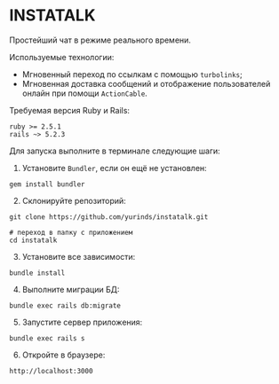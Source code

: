 # INSTATALK

Простейший чат в режиме реального времени.

Используемые технологии:

- Мгновенный переход по ссылкам с помощью `turbolinks`;
- Мгновенная доставка сообщений и отображение пользователей онлайн при помощи `ActionCable`.

Требуемая версия Ruby и Rails:

```
ruby >= 2.5.1
rails ~> 5.2.3
```

Для запуска выполните в терминале следующие шаги:

1. Установите `Bundler`, если он ещё не установлен:

```
gem install bundler
```

2. Склонируйте репозиторий:

```
git clone https://github.com/yurinds/instatalk.git

# переход в папку с приложением
cd instatalk
```

3. Установите все зависимости:

```
bundle install
```

4. Выполните миграции БД:

```
bundle exec rails db:migrate
```

5. Запустите сервер приложения:

```
bundle exec rails s
```

6. Откройте в браузере:

```
http://localhost:3000
```
